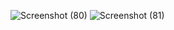 ![Screenshot (80)](https://user-images.githubusercontent.com/46056798/225786770-f48cfd22-57d2-4f4d-81b9-f1dc2ad15d1e.png)
![Screenshot (81)](https://user-images.githubusercontent.com/46056798/225786775-80b3e7dc-e413-43fc-aced-6409639b7b4a.png)
